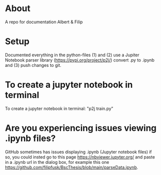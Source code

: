 # About
A repo for documentation Albert &amp; Filip

# Setup 
Documented everything in the python-files (1) and (2) use a Jupiter Notebook parser library (https://pypi.org/project/p2j/) convert .py to .ipynb and (3) push changes to git.

# To create a jupyter notebook in terminal 
To create a jupyter notebook in terminal: "p2j train.py"

# Are you experiencing issues viewing .ipynb files?
GitHub sometimes has issues displaying .ipynb (Jupyter notebook files) if so, you could insted go to this page https://nbviewer.jupyter.org/ and paste in a .ipynb url in the dialog box, for example this one https://github.com/filipfusk/BscThesis/blob/main/parseData.ipynb. 


